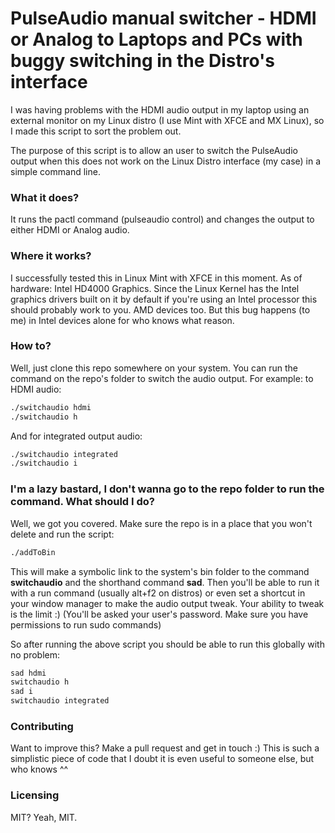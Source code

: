 # PulseAudio manual switcher - HDMI or Analog to Laptops and PCs with buggy switching in the Distro's interface
I was having problems with the HDMI audio output in my laptop using an external monitor on my Linux distro (I use Mint with XFCE and MX Linux), so I made this script to sort the problem out.

The purpose of this script is to allow an user to switch the PulseAudio output when this does not work on the Linux Distro interface (my case) in a simple command line. 

### What it does?
It runs the pactl command (pulseaudio control) and changes the output to either HDMI or Analog audio.

### Where it works?
I successfully tested this in Linux Mint with XFCE in this moment. 
As of hardware: Intel HD4000 Graphics. Since the Linux Kernel has the Intel graphics drivers built on it by default if you're using an Intel processor this should probably work to you. AMD devices too. 
But this bug happens (to me) in Intel devices alone for who knows what reason.

### How to?
Well, just clone this repo somewhere on your system.  You can run the command on the repo's folder to switch the audio output. 
For example: to HDMI audio:
```bash
./switchaudio hdmi
./switchaudio h
```
And for integrated  output audio:
```bash
./switchaudio integrated
./switchaudio i
```
### I'm a lazy bastard, I don't wanna go to the repo folder to run the command. What should I do?
Well, we got you covered. Make sure the repo is in a place that you won't delete and run the script:
```bash
./addToBin
```
This will make a symbolic link to the system's bin folder to the command **switchaudio** and the shorthand command **sad**. Then you'll be able to run it with a run command (usually alt+f2 on distros) or even set a shortcut in your window manager to make the audio output tweak. Your ability to tweak is the limit :)
(You'll be asked your user's password. Make sure you have permissions to run sudo commands)

So after running the above script you should be able to run this globally with no problem:

```bash
sad hdmi
switchaudio h
sad i
switchaudio integrated
```

### Contributing
Want to improve this? Make a pull request and get in touch :)
This is such a simplistic piece of code that I doubt it is even useful to someone else, but who knows ^^

### Licensing
MIT? Yeah, MIT.

